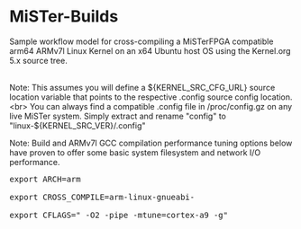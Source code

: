 # MiSTer-Builds

Sample workflow model for cross-compiling a MiSTerFPGA compatible arm64 ARMv7l Linux Kernel on an x64 Ubuntu host OS using the Kernel.org 5.x source tree. <br><br>

Note: This assumes you will define a ${KERNEL_SRC_CFG_URL} source location variable that points to the respective .config source config location. <br>
You can always find a compatible .config file in /proc/config.gz on any live MiSTer system. Simply extract and rename "config" to "linux-${KERNEL_SRC_VER}/.config" 


Note: Build and ARMv7l GCC compilation performance tuning options below have proven to offer some basic system filesystem and network I/O performance. <br> 
<pre>
export ARCH=arm <br>
export CROSS_COMPILE=arm-linux-gnueabi- <br>
export CFLAGS=" -O2 -pipe -mtune=cortex-a9 -g" <br>
</pre>
